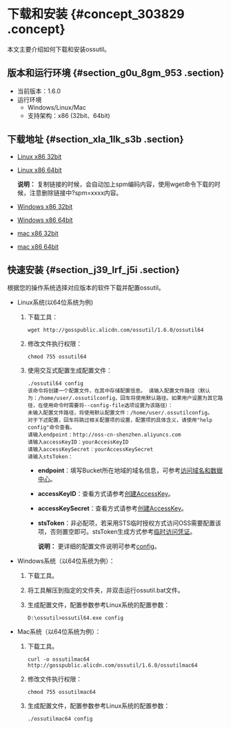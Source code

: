 # 下载和安装 {#concept_303829 .concept}

本文主要介绍如何下载和安装ossutil。

## 版本和运行环境 {#section_g0u_8gm_953 .section}

-   当前版本：1.6.0
-   运行环境
    -   Windows/Linux/Mac
    -   支持架构：x86 \(32bit、64bit\)

## 下载地址 {#section_xla_1lk_s3b .section}

-   [Linux x86 32bit](http://gosspublic.alicdn.com/ossutil/1.6.0/ossutil32)
-   [Linux x86 64bit](http://gosspublic.alicdn.com/ossutil/1.6.0/ossutil64) 

    **说明：** 复制链接的时候，会自动加上spm编码内容，使用wget命令下载的时候，注意删除链接中?spm=xxxx内容。

-   [Windows x86 32bit](http://gosspublic.alicdn.com/ossutil/1.6.0/ossutil32.zip)
-   [Windows x86 64bit](http://gosspublic.alicdn.com/ossutil/1.6.0/ossutil64.zip)
-   [mac x86 32bit](http://gosspublic.alicdn.com/ossutil/1.6.0/ossutilmac32)
-   [mac x86 64bit](http://gosspublic.alicdn.com/ossutil/1.6.0/ossutilmac64)

## 快速安装 {#section_j39_lrf_j5i .section}

根据您的操作系统选择对应版本的软件下载并配置ossutil。

-   Linux系统\(以64位系统为例\)
    1.  下载工具：

        ``` {#codeblock_0ds_9yl_7rs}
        wget http://gosspublic.alicdn.com/ossutil/1.6.0/ossutil64                           
        ```

    2.  修改文件执行权限：

        ``` {#codeblock_u78_mby_4le}
        chmod 755 ossutil64
        ```

    3.  使用交互式配置生成配置文件：

        ``` {#codeblock_yu9_f5g_3hf}
        ./ossutil64 config
        该命令将创建一个配置文件，在其中存储配置信息。 请输入配置文件路径（默认为：/home/user/.ossutilconfig，回车将使用默认路径。如果用户设置为其它路径，在使用命令时需要将--config-file选项设置为该路径）： 
        未输入配置文件路径，将使用默认配置文件：/home/user/.ossutilconfig。 
        对于下述配置，回车将跳过相关配置项的设置，配置项的具体含义，请使用"help config"命令查看。 
        请输入endpoint：http://oss-cn-shenzhen.aliyuncs.com 
        请输入accessKeyID：yourAccessKeyID 
        请输入accessKeySecret：yourAccessKeySecret
        请输入stsToken： 
        ```

        -   **endpoint**：填写Bucket所在地域的域名信息，可参考[访问域名和数据中心](../../../../cn.zh-CN/开发指南/访问域名（Endpoint）/访问域名和数据中心.md#)。
        -   **accessKeyID**：查看方式请参考[创建AccessKey](../../../../cn.zh-CN/通用参考/创建AccessKey.md#)。
        -   **accessKeySecret**：查看方式请参考[创建AccessKey](../../../../cn.zh-CN/通用参考/创建AccessKey.md#)。
        -   **stsToken**：非必配项，若采用STS临时授权方式访问OSS需要配置该项，否则置空即可。stsToken生成方式参考[临时访问凭证](../../../../cn.zh-CN/开发指南/上传文件（Object）/授权给第三方上传.md#section_dvv_hkb_5db)。

            **说明：** 更详细的配置文件说明可参考[config](cn.zh-CN/常用工具/命令行工具ossutil/常用命令/config.md#)。

-   Windows系统（以64位系统为例）：
    1.  下载工具。
    2.  将工具解压到指定的文件夹，并双击运行ossutil.bat文件。
    3.  生成配置文件，配置参数参考Linux系统的配置参数：

        ``` {#codeblock_ji1_30j_54e}
        D:\ossutil>ossutil64.exe config
        ```

-   Mac系统（以64位系统为例）：
    1.  下载工具。

        ``` {#codeblock_zex_iy6_ta5}
        curl -o ossutilmac64 http://gosspublic.alicdn.com/ossutil/1.6.0/ossutilmac64
        ```

    2.  修改文件执行权限：

        ``` {#codeblock_piq_tze_p6y}
        chmod 755 ossutilmac64
        ```

    3.  生成配置文件，配置参数参考Linux系统的配置参数：

        ``` {#codeblock_ur9_3sx_g1g}
        ./ossutilmac64 config
        ```


